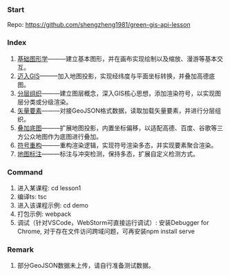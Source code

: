 ### Start

Repo: https://github.com/shengzheng1981/green-gis-api-lesson

### Index

1. [基础图形学](https://www.zhihu.com/zvideo/1267591401581178880)———建立基本图形，并在画布实现绘制以及缩放、漫游等基本交互。
2. [迈入GIS](https://www.zhihu.com/zvideo/1267932081923055616)———加入地图投影，实现经纬度与平面坐标转换，并叠加高德底图。
3. [分层组织](https://www.zhihu.com/zvideo/1270489178791985152)———建立图层概念，深入GIS核心思想，添加渲染符号，以实现图层分类或分级渲染。
4. [矢量要素](https://www.zhihu.com/zvideo/1272872863801307136)———对接GeoJSON格式数据，读取加载矢量要素，并进行分层组织。
5. [叠加底图](https://www.zhihu.com/zvideo/1274848555132551168)———扩展地图投影，内置坐标偏移，以适配高德、百度、谷歌等三方公众地图作为底图进行叠加。
6. [符号重构](https://www.zhihu.com/zvideo/1275573396878245888)———重构渲染逻辑，实现符号渲染多态，并实现要素聚合渲染。
7. [地图标注](https://www.zhihu.com/zvideo/1277937967508979712)———标注与冲突检测，保持多态，扩展自定义检测方式。

### Command

1. 进入某课程: cd lesson1
2. 编译ts: tsc
3. 进入该课程示例: cd demo
4. 打包示例: webpack
5. 调试（针对VSCode，WebStorm可直接运行调试）: 安装Debugger for Chrome, 对于存在文件访问跨域问题，可再安装npm install serve

### Remark

1. 部分GeoJSON数据未上传，请自行准备测试数据。
